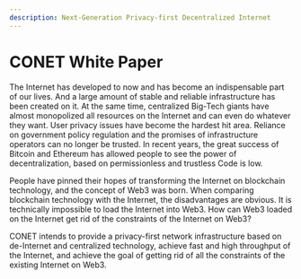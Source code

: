 ```yaml
---
description: Next-Generation Privacy-first Decentralized Internet
---
```


# CONET White Paper

The Internet has developed to now and has become an indispensable part of our lives. And a large amount of stable and reliable infrastructure has been created on it. At the same time, centralized Big-Tech giants have almost monopolized all resources on the Internet and can even do whatever they want. User privacy issues have become the hardest hit area. Reliance on government policy regulation and the promises of infrastructure operators can no longer be trusted. In recent years, the great success of Bitcoin and Ethereum has allowed people to see the power of decentralization, based on permissionless and trustless Code is low.&#x20;

People have pinned their hopes of transforming the Internet on blockchain technology, and the concept of Web3 was born. When comparing blockchain technology with the Internet, the disadvantages are obvious. It is technically impossible to load the Internet into Web3. How can Web3 loaded on the Internet get rid of the constraints of the Internet on Web3?&#x20;

CONET intends to provide a privacy-first network infrastructure based on de-Internet and centralized technology, achieve fast and high throughput of the Internet, and achieve the goal of getting rid of all the constraints of the existing Internet on Web3.
